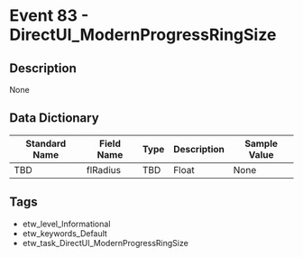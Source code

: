 # Event 83 - DirectUI_ModernProgressRingSize

## Description
None

## Data Dictionary
|Standard Name|Field Name|Type|Description|Sample Value|
|---|---|---|---|---|
|TBD|flRadius|TBD|Float|None|None|

## Tags
* etw_level_Informational
* etw_keywords_Default
* etw_task_DirectUI_ModernProgressRingSize
